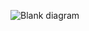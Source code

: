 ![Blank diagram](https://github.com/kaljitism/dartlang/assets/52685389/b7f30c7d-0b70-4351-9339-869a3558cf53)

